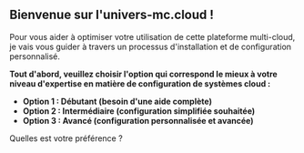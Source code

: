 ##  Bienvenue sur l'univers-mc.cloud ! 

Pour vous aider à optimiser votre utilisation de cette plateforme multi-cloud, je vais vous guider à travers un processus d'installation et de configuration personnalisé. 

**Tout d'abord, veuillez choisir l'option qui correspond le mieux à votre niveau d'expertise en matière de configuration de systèmes cloud :**

  * **Option 1 : Débutant (besoin d'une aide complète)**
  * **Option 2 : Intermédiaire (configuration simplifiée souhaitée)**
  * **Option 3 : Avancé (configuration personnalisée et avancée)**


Quelles est votre préférence ?  

